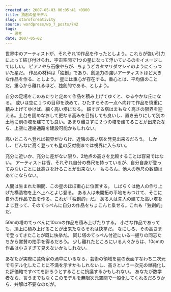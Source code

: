 ```yaml
---
created_at: 2007-05-03 06:05:41 +0900
title: 独創の星モデル
slug: starofcreativity
source: wordpress/wp_7_posts/742
tags:
  - 思考
date: 2007-05-02
---
```


世界中のアーティストが、それぞれ10作品を作ったとしよう。これらが強い引力によって結び付けられ、宇宙空間で1つの星になって浮いているのをイメージしてほしい。
ピアノやら石像やらが、ちょうどカタマリダマシイのようにくっついた星だ。
作品の材料は「独創」であり、創造力の強いアーティストほど大きな作品を作る、としよう。
星には重心が存在する。重心とは、平均値のことだ。重心から離れるほど、独創的である、としよう。

自分の足場をこのあたりと定めて作品を積み上げてゆくと、ゆるやかな丘になる。
或いは空に１つの目印を決めて、ひたすらその一点へ向けて作品を慎重に積み上げてゆけば、細く高い塔になる。
細すぎる塔はまもなく高さの限界を迎える。土台を固めなおして更なる高みを目指しても良いし、置き去りにして別の土地に別の塔を建てても良い。あまり離さずに２つの塔を建てることが出来たなら、上空に連絡通路を建設可能かもしれない。

高いところへ登れば視界がひらけ、近隣の高い塔を発見出来るだろう。
しかし、どんなに高く登っても星の反対側までは視界に入らない。

充分に近いか、充分に差がない限り、2地点の高さを比較することは容易ではない。
アーティストは皆、それぞれ自分の巻尺を持っているが、自分自身が登ってみないことには高さを計ることが出来ない。
もちろん、他人の巻尺の数値はあてにならない。

人間は生まれた瞬間、この星のほぼ重心に位置する。
しばらくは他人の作り上げた構造物を上へ上へとよじ登る。
ある人は未開拓の平地をみつけて、そこに自分の作品で丘を作る。これが「独創的」だ。
ある人は先人の建てた高い塔をよじ登って、そのてっぺんに自分の作品をちょこんと乗せる。これも「独創的」だ。

50mの塔のてっぺんに10cmの作品を積み上げたりする。
小さな作品であっても、頂上に積み上げることが出来たならそれは快挙だ。
なにしろ、その高さまで登ってきたことが既に快挙だ。
同じ塔のてっぺん付近にいる一握りの同志たちから賞賛の拍手を得るだろう。
少し離れたところにいる人々からは、10cmの作品は小さすぎて見えないかもしれない。

あなたが実際に芸術家の渦中にいるなら、芸術の領域を星の表面すなわち二次元でモデル化したことに不満を示すかもしれないし、高さという一次元の単純化した評価軸ですべてを計ろうとすることに抗議するかもしれない。
あなたが数学者なら、言うまでもなくこのモデルを無限次元空間で一般化してくれるだろうから、弁解は不要なのだが。
